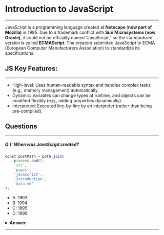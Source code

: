 # Introduction to JavaScript

---

JavaScript is a programming language created at **Netscape (now part of Mozilla)** in 1995.
Due to a trademark conflict with **Sun Microsystems (now Oracle)**, it could not be officially
named "JavaScript," so the standardized version is called **ECMAScript**.
The creators submitted JavaScript to ECMA (European Computer
Manufacturers Association) to standardize its specifications.

## JS Key Features:

---

- High-level: Uses human-readable syntax and handles complex tasks
  (e.g., memory management) automatically.
- Dynamic: Variables can change types at runtime, and objects can be
  modified flexibly (e.g., adding properties dynamically).
- Interpreted: Executed line-by-line by an interpreter (rather
  than being pre-compiled).

## Questions

--- 

##### Q 1: When was JavaScript created?

```javascript
const postPath = path.join(
    process.cwd(),
    'src',
    'pages',
    'javascript',
    'introduction',
    'data.md'
);
```

- A: 1993
- B: 1994
- C: 1995
- D: 1996

<details>
  <summary><b>Answer</b></summary>

#### Answer: C

Within the function, we first declare the `name` variable with the `var` keyword. This means that the variable gets hoisted (memory space is set up during the creation phase) with the default value of `undefined`, until we actually get to the line where we define the variable. We haven't defined the variable yet on the line where we try to log the `name` variable, so it still holds the value of `undefined`.

Variables with the `let` keyword (and `const`) are hoisted, but unlike `var`, don't get *initialized*. They are not accessible before the line we declare (initialize) them. This is called the "temporal dead zone". When we try to access the variables before they are declared, JavaScript throws a `ReferenceError`.

</details>

---